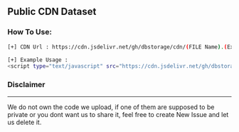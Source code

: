 <h2>Public CDN Dataset</h2>

### How To Use:
```bash
[+] CDN Url : https://cdn.jsdelivr.net/gh/dbstorage/cdn/(FILE Name).(Extension)

[+] Example Usage :
<script type="text/javascript" src="https://cdn.jsdelivr.net/gh/dbstorage/cdn/js/jquery.min.js"></script>

```
### Disclaimer
-----
We do not own the code we upload, if one of them are supposed to be private or you dont want us to share it, feel free to create New Issue and let us delete it.

